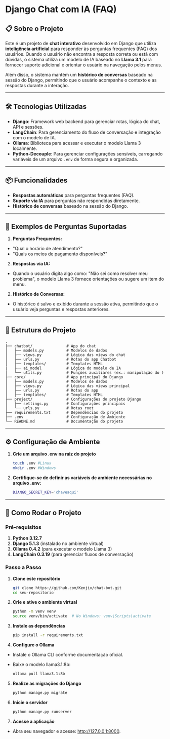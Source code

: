 # Django Chat com IA (FAQ)

## 📋 Sobre o Projeto

Este é um projeto de **chat interativo** desenvolvido em Django que utiliza **inteligência artificial** para responder às perguntas frequentes (FAQ) dos usuários. Quando o usuário não encontra a resposta correta ou está com dúvidas, o sistema utiliza um modelo de IA baseado no **Llama 3.1** para fornecer suporte adicional e orientar o usuário na navegação pelos menus.

Além disso, o sistema mantém um **histórico de conversas** baseado na sessão do Django, permitindo que o usuário acompanhe o contexto e as respostas durante a interação.

---

## 🛠️ Tecnologias Utilizadas

- **Django**: Framework web backend para gerenciar rotas, lógica do chat, API e sessões.
- **LangChain**: Para gerenciamento do fluxo de conversação e integração com o modelo de IA.
- **Ollama**: Biblioteca para acessar e executar o modelo Llama 3 localmente.
- **Python-Decouple**: Para gerenciar configurações sensíveis, carregando variáveis de um arquivo `.env` de forma segura e organizada.

---

## 📦 Funcionalidades

- **Respostas automáticas** para perguntas frequentes (FAQ).
- **Suporte via IA** para perguntas não respondidas diretamente.
- **Histórico de conversas** baseado na sessão do Django.

---

## 🤖 Exemplos de Perguntas Suportadas

1. **Perguntas Frequentes:**

- "Qual o horário de atendimento?"
- "Quais os meios de pagamento disponíveis?"

2. **Respostas via IA:**

- Quando o usuário digita algo como: "Não sei como resolver meu problema", o modelo Llama 3 fornece orientações ou sugere um item do menu.

2. **Histórico de Conversas:**

- O histórico é salvo e exibido durante a sessão ativa, permitindo que o usuário veja perguntas e respostas anteriores.

---

## 📂 Estrutura do Projeto

    .
    ├── chatbot/               # App do chat
    │   ├── models.py          # Modelos de dados
    │   ├── views.py           # Lógica das views do chat
    │   ├── urls.py            # Rotas do app Chatbot
    │   ├── templates/         # Templates HTML
    |   ├── ai_model           # Lógica do modelo de IA
    │   └── utils.py           # Funções auxiliares (ex.: manipulação do )
    ├── core/                  # App principal do Django
    │   ├── models.py          # Modelos de dados
    │   ├── views.py           # Lógica das views principal
    │   ├── urls.py            # Rotas do app
    │   ├── templates/         # Templates HTML
    ├── project/               # Configurações do projeto Django
    │   ├── settings.py        # Configurações principais
    │   └── urls.py            # Rotas root
    ├── requirements.txt       # Dependências do projeto
    ├── .env                   # Configuração de Ambiente
    └── README.md              # Documentação do projeto

---

## ⚙️ Configuração de Ambiente

1. **Crie um arquivo .env na raiz do projeto**

    ```bash
    touch .env #Linux
    mkdir .env #Windows
    ```

2.  **Certifique-se de definir as variáveis de ambiente necessárias no arquivo .env:**
    
    ```bash
    DJANGO_SECRET_KEY='chaveaqui'
    ```

---

## 🚀 Como Rodar o Projeto

### Pré-requisitos

1. **Python 3.12.7**
2. **Django 5.1.3** (instalado no ambiente virtual)
3. **Ollama 0.4.2** (para executar o modelo Llama 3)
4. **LangChain 0.3.19** (para gerenciar fluxos de conversação)

### Passo a Passo

1. **Clone este repositório**

   ```bash
   git clone https://github.com/Kenjix/chat-bot.git
   cd seu-repositorio
   ```

2. **Crie e ative o ambiente virtual**

    ```bash
    python -m venv venv
    source venv/bin/activate  # No Windows: venv\Scripts\activate
    ```

3. **Instale as dependências**

    ```bash
    pip install -r requirements.txt
    ```

4. **Configure o Ollama**

- Instale o Ollama CLI conforme documentação oficial.
- Baixe o modelo llama3.1:8b:

    ```bash
    ollama pull llama3.1:8b
    ```

5. **Realize as migrações do Django**

    ```bash
    python manage.py migrate
    ```

6. **Inicie o servidor**

    ```bash
    python manage.py runserver
    ```

7. **Acesse a aplicação**

- Abra seu navegador e acesse: http://127.0.0.1:8000.